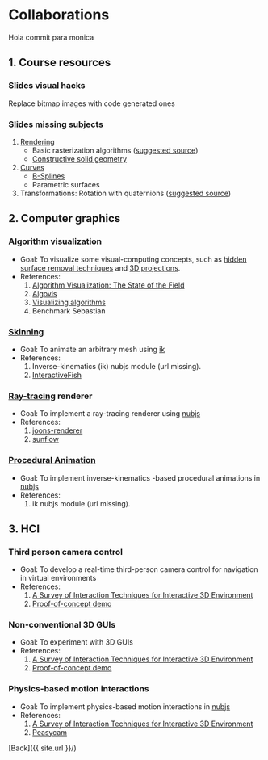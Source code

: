# Collaborations

Hola commit para monica 
## 1. Course resources

### Slides visual hacks

Replace bitmap images with code generated ones

### Slides missing subjects

1. [Rendering](https://github.com/VisualComputing/Rendering)
    * Basic rasterization algorithms ([suggested source](https://en.wikipedia.org/wiki/Computer_Graphics:_Principles_and_Practice))
    * [Constructive solid geometry](https://en.wikipedia.org/wiki/Constructive_solid_geometry)
2. [Curves](https://github.com/VisualComputing/Curves)
    * [B-Splines](https://en.wikipedia.org/wiki/B-spline)
    * Parametric surfaces
3. Transformations: Rotation with quaternions ([suggested source](https://tfetimes.com/wp-content/uploads/2015/04/F.Dunn-I.Parberry-3D-Math-Primer-for-Graphics-and-Game-Development.pdf))

## 2. Computer graphics

### Algorithm visualization

* Goal: To visualize some visual-computing concepts, such as [hidden surface removal techniques](https://en.wikipedia.org/wiki/Hidden_surface_determination) and [3D projections](https://en.wikipedia.org/wiki/3D_projection).
* References:
    1. [Algorithm Visualization: The State of the Field](https://dl.acm.org/citation.cfm?id=1821997)
    2. [Algovis](https://github.com/enjalot/algovis)
    3. [Visualizing algorithms](https://bost.ocks.org/mike/algorithms/)
    4. Benchmark Sebastian

### [Skinning](https://en.wikipedia.org/wiki/Skeletal_animation)

* Goal: To animate an arbitrary mesh using [ik](https://en.wikipedia.org/wiki/Inverse_kinematics)
* References:
    1. Inverse-kinematics (ik) nubjs module (url missing).
    2. [InteractiveFish](https://github.com/VisualComputing/framesjs/tree/0.1.x/examples/ik/InteractiveFish)

### [Ray-tracing](https://en.wikipedia.org/wiki/Ray_tracing_(graphics)) renderer

* Goal: To implement a ray-tracing renderer using [nubjs](https://github.com/VisualComputing/nubjs)
* References:
    1. [joons-renderer](https://github.com/joonhyublee/joons-renderer)
    2. [sunflow](http://sunflow.sourceforge.net/index.php?pg=gall)
    
### [Procedural Animation](https://en.wikipedia.org/wiki/Procedural_animation)

* Goal: To implement inverse-kinematics -based procedural animations in [nubjs](https://github.com/VisualComputing/nubjs)
* References:
    1. ik nubjs module (url missing).

## 3. HCI

### Third person camera control

* Goal: To develop a real-time third-person camera control for navigation in virtual environments
* References:
    1. [A Survey of Interaction Techniques for Interactive 3D Environment](https://hal.inria.fr/hal-00789413/document)
    2. [Proof-of-concept demo](https://github.com/VisualComputing/frames/tree/master/examples/3.Demos/FlockOfBoids)

### Non-conventional 3D GUIs

* Goal: To experiment with 3D GUIs
* References:
    1. [A Survey of Interaction Techniques for Interactive 3D Environment](https://hal.inria.fr/hal-00789413/document)
    2. [Proof-of-concept demo](https://github.com/VisualComputing/frames/tree/master/examples/3.Demos/ApplicationControl)

### Physics-based motion interactions

* Goal: To implement physics-based motion interactions in [nubjs](https://github.com/VisualComputing/nubjs)
* References:
    1. [A Survey of Interaction Techniques for Interactive 3D Environment](https://hal.inria.fr/hal-00789413/document)
    2. [Peasycam](https://github.com/jdf/peasycam)

[Back]({{ site.url }}/)
